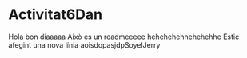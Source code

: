 # Activitat6Dan

Hola bon diaaaaa
Això es un readmeeeee hehehehehhehehehhe
Estic afegint una nova línia
a o i s d o p a s j d p S o y e l J e r r y  
 